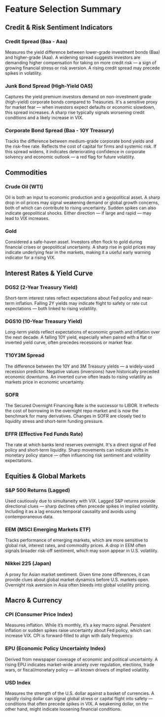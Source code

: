 # Feature Selection Summary

## Credit & Risk Sentiment Indicators

### Credit Spread (Baa - Aaa) 
Measures the yield difference between lower-grade investment bonds (Baa) and higher-grade (Aaa). A widening spread suggests investors are demanding higher compensation for taking on more credit risk — a sign of growing financial stress or risk aversion. A rising credit spread may precede spikes in volatility.
### Junk Bond Spread (High-Yield OAS)
Captures the yield premium investors demand on non-investment grade (high-yield) corporate bonds compared to Treasuries. It's a sensitive proxy for market fear — when investors expect defaults or economic slowdown, this spread increases. A sharp rise typically signals worsening credit conditions and a likely increase in VIX.
### Corporate Bond Spread (Baa - 10Y Treasury)
Tracks the difference between medium-grade corporate bond yields and the risk-free rate. Reflects the cost of capital for firms and systemic risk. If this spread widens, it indicates deteriorating confidence in corporate solvency and economic outlook — a red flag for future volatility.

## Commodities

### Crude Oil (WTI) 
Oil is both an input to economic production and a geopolitical asset. A sharp drop in oil prices may signal weakening demand or global growth concerns, both of which can contribute to rising uncertainty. Sudden spikes can also indicate geopolitical shocks. Either direction — if large and rapid — may lead to VIX increases.
### Gold 
Considered a safe-haven asset. Investors often flock to gold during financial crises or geopolitical uncertainty. A sharp rise in gold prices may indicate underlying fear in the markets, making it a useful early warning indicator for a rising VIX.

## Interest Rates & Yield Curve

### DGS2 (2-Year Treasury Yield) 
Short-term interest rates reflect expectations about Fed policy and near-term inflation. Falling 2Y yields may indicate flight to safety or rate cut expectations — both linked to rising volatility.
### DGS10 (10-Year Treasury Yield) 
Long-term yields reflect expectations of economic growth and inflation over the next decade. A falling 10Y yield, especially when paired with a flat or inverted yield curve, often precedes recessions or market fear. 
### T10Y3M Spread
The difference between the 10Y and 3M Treasury yields — a widely-used recession predictor. Negative values (inversions) have historically preceded economic downturns. An inverted curve often leads to rising volatility as markets price in economic uncertainty.
### SOFR 
The Secured Overnight Financing Rate is the successor to LIBOR. It reflects the cost of borrowing in the overnight repo market and is now the benchmark for many derivatives. Changes in SOFR are closely tied to liquidity stress and short-term funding pressure.
### EFFR (Effective Fed Funds Rate) 
The rate at which banks lend reserves overnight. It's a direct signal of Fed policy and short-term liquidity. Sharp movements can indicate shifts in monetary policy stance — often influencing risk sentiment and volatility expectations. 

## Equities & Global Markets

### S&P 500 Returns (Lagged) 
Used cautiously due to simultaneity with VIX. Lagged S&P returns provide directional clues — sharp declines often precede spikes in implied volatility. Including it as a lag ensures temporal causality and avoids using contemporaneous data.
### EEM (MSCI Emerging Markets ETF)
Tracks performance of emerging markets, which are more sensitive to global risk, interest rates, and commodity prices. A drop in EEM often signals broader risk-off sentiment, which may soon appear in U.S. volatility.
### Nikkei 225 (Japan)
A proxy for Asian market sentiment. Given time zone differences, it can provide clues about global market dynamics before U.S. markets open. Overnight risk aversion in Asia often bleeds into global volatility pricing.

## Macro & Currency

### CPI (Consumer Price Index) 
Measures inflation. While it’s monthly, it’s a key macro signal. Persistent inflation or sudden spikes raise uncertainty about Fed policy, which can increase VIX. CPI is forward-filled to align with daily frequency.
### EPU (Economic Policy Uncertainty Index) 
Derived from newspaper coverage of economic and political uncertainty. A rising EPU indicates market-wide anxiety over regulation, elections, trade wars, or fiscal/monetary policy — all known drivers of implied volatility.
### USD Index 
Measures the strength of the U.S. dollar against a basket of currencies. A rapidly rising dollar can signal global stress or capital flight into safety — conditions that often precede spikes in VIX. A weakening dollar, on the other hand, might indicate loosening financial conditions.